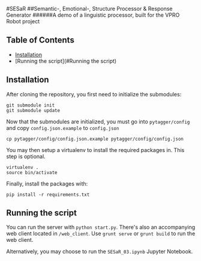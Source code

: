 #SESaR
##Semantic-, Emotional-, Structure Processor & Response Generator
######A demo of a linguistic processor, built for the VPRO Robot project

## Table of Contents
- [Installation](#installation)
- [Running the script](#Running the script)

## Installation
After cloning the repository, you first need to initialize the submodules:
```
git submodule init
git submodule update
```

Now that the submodules are initialized, you must go into `pytagger/config` and copy `config.json.example` to `config.json`
```
cp pytagger/config/config.json.example pytagger/config/config.json
```

You may then setup a virtualenv to install the required packages in. This step is optional.
```
virtualenv .
source bin/activate
```

Finally, install the packages with:
```
pip install -r requirements.txt
```

## Running the script
You can run the server with `python start.py`. There's also an accompanying web client located in `/web_client`. Use `grunt serve` or `grunt build` to run the web client.

Alternatively, you may choose to run the `SESaR_03.ipynb` Jupyter Notebook.
